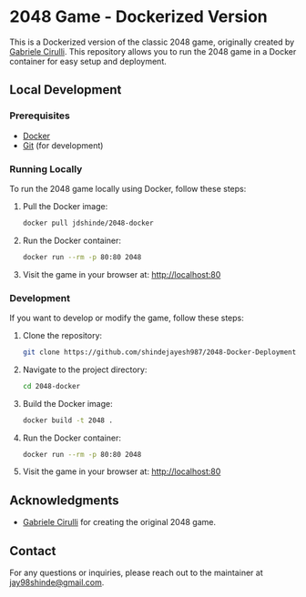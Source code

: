 # 2048 Game - Dockerized Version

This is a Dockerized version of the classic 2048 game, originally created by [Gabriele Cirulli](https://github.com/gabrielecirulli/2048). This repository allows you to run the 2048 game in a Docker container for easy setup and deployment.

## Local Development

### Prerequisites

- [Docker](https://www.docker.com/)
- [Git](https://git-scm.com/) (for development)

### Running Locally

To run the 2048 game locally using Docker, follow these steps:

1. Pull the Docker image:
    ```sh
    docker pull jdshinde/2048-docker
    ```

2. Run the Docker container:
    ```sh
    docker run --rm -p 80:80 2048
    ```

3. Visit the game in your browser at: [http://localhost:80](http://localhost:80)

### Development

If you want to develop or modify the game, follow these steps:

1. Clone the repository:
    ```sh
    git clone https://github.com/shindejayesh987/2048-Docker-Deployment-
    ```

2. Navigate to the project directory:
    ```sh
    cd 2048-docker
    ```

3. Build the Docker image:
    ```sh
    docker build -t 2048 .
    ```

4. Run the Docker container:
    ```sh
    docker run --rm -p 80:80 2048
    ```

5. Visit the game in your browser at: [http://localhost:80](http://localhost:80)

## Acknowledgments

- [Gabriele Cirulli](https://github.com/gabrielecirulli) for creating the original 2048 game.

## Contact

For any questions or inquiries, please reach out to the maintainer at [jay98shinde@gmail.com](mailto:jay98shinde@gmail.com).
